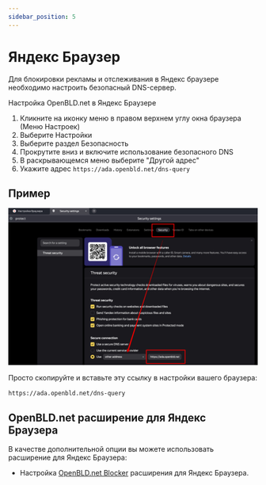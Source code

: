 ```yaml
---
sidebar_position: 5
---
```


# Яндекс Браузер

Для блокировки рекламы и отслеживания в Яндекс браузере необходимо настроить безопасный DNS-сервер.

Настройка OpenBLD.net в Яндекс Браузере

1. Кликните на иконку меню в правом верхнем углу окна браузера (Меню Настроек)
2. Выберите Настройки
3. Выберите раздел Безопасность
4. Прокрутите вниз и включите использование безопасного DNS
5. В раскрывающемся меню выберите "Другой адрес"
6. Укажите адрес `https://ada.openbld.net/dns-query`

## Пример
![Setup OpenBLD.net - Google Chrome](./setup-openbld-dns-yandex-browser.jpg)

Просто скопируйте и вставьте эту ссылку в настройки вашего браузера:

```shell
https://ada.openbld.net/dns-query
```

## OpenBLD.net расширение для Яндекс Браузера

В качестве дополнительной опции вы можете использовать расширение для Яндекс Браузера:

* Настройка [OpenBLD.net Blocker](/docs/get-started/setup-browsers/extensions/) расширения для Яндекс Браузера.


